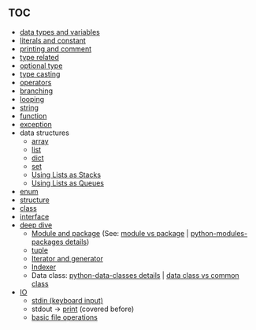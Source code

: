 ## <a name="#toc">TOC
* [data types and variables](https://github.com/hovermind/pycheatsheet/blob/master/data_types_and_variables.md)
* [literals and constant](https://github.com/hovermind/pycheatsheet/blob/master/literal_and_constant.md)
* [printing and comment](https://github.com/hovermind/pycheatsheet/blob/master/printing_and_comment.md)
* [type related](https://github.com/hovermind/pycheatsheet/blob/master/type_related.md)
* [optional type](https://github.com/hovermind/pycheatsheet/blob/master/optional_type.md)
* [type casting](https://github.com/hovermind/pycheatsheet/blob/master/type_casting.md)
* [operators](https://github.com/hovermind/pycheatsheet/blob/master/operators.md)
* [branching](https://github.com/hovermind/pycheatsheet/blob/master/branching.md)
* [looping](https://github.com/hovermind/pycheatsheet/blob/master/looping.md)
* [string](https://github.com/hovermind/pycheatsheet/blob/master/string.md)
* [function](https://github.com/hovermind/pycheatsheet/blob/master/function.md)
* [exception](https://github.com/hovermind/pycheatsheet/blob/master/exception.md)
* data structures
    * [array](https://github.com/hovermind/py-sheet/blob/master/array.md)
    * [list](https://github.com/hovermind/py-sheet/blob/master/list.md)
    * [dict](https://github.com/hovermind/py-sheet/blob/master/dict.md)
    * [set](https://github.com/hovermind/py-sheet/blob/master/set.md)
    * [Using Lists as Stacks](https://docs.python.org/2/tutorial/datastructures.html#using-lists-as-stacks)
    * [Using Lists as Queues](https://docs.python.org/2/tutorial/datastructures.html#using-lists-as-queues)
* [enum](https://github.com/hovermind/py-sheet/blob/master/enum.md)
* [structure](https://github.com/hovermind/py-sheet/blob/master/structure.md)
* [class](https://github.com/hovermind/py-sheet/blob/master/class.md)
* [interface](https://github.com/hovermind/py-sheet/blob/master/interface.md)
* [deep dive](#)
  * [Module and package](/module-and-package.md) (See: [module vs package](https://stackoverflow.com/questions/7948494/whats-the-difference-between-a-python-module-and-a-python-package) | [python-modules-packages details](https://realpython.com/python-modules-packages/))
  * [tuple](https://github.com/hovermind/pycheatsheet/blob/master/tuple.md)
  * [Iterator and generator](https://github.com/hovermind/py-sheet/blob/master/iterator-and-generator.md)
  * [Indexer](https://github.com/hovermind/py-sheet/blob/master/indexer.md)
  * Data class: [python-data-classes details](https://realpython.com/python-data-classes/) | [data class vs common class](https://stackoverflow.com/questions/47955263/what-are-data-classes-and-how-are-they-different-from-common-classes)
* [IO](#)
  * [stdin (keyboard input)](/stdin.md)
  * stdout -> [print](/printing_and_comment.md#print-function) (covered before)
  * [basic file operations](/basic-file-operations.md)
